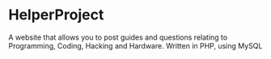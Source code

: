 # HelperProject
A website that allows you to post guides and questions relating to Programming, Coding, Hacking and Hardware.
Written in PHP, using MySQL
